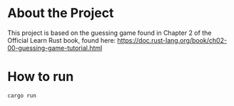 # About the Project

This project is based on the guessing game found in Chapter 2 of the Official Learn Rust book, found here: https://doc.rust-lang.org/book/ch02-00-guessing-game-tutorial.html

# How to run
    cargo run
